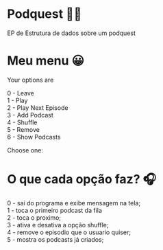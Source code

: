 # Podquest 👨‍💻
EP de Estrutura de dados sobre um podquest 

# Meu menu 😀
Your options are

 0 - Leave<br>
 1 - Play<br>
 2 - Play Next Episode<br>
 3 - Add Podcast<br>
 4 - Shuffle<br>
 5 - Remove<br>
 6 - Show Podcasts<br>

 Choose one:<br>
 
 # O que cada opção faz? 🎧
 0 - sai do programa e exibe mensagem na tela; <br>
 1 - toca o primeiro podcast da fila <br>
 2 - toca o proximo; <br>
 3 - ativa e desativa a opção shuffle; <br>
 4 - remove o episodio que o usuario quiser;<br>
 5 - mostra os podcasts já criados; <br>
